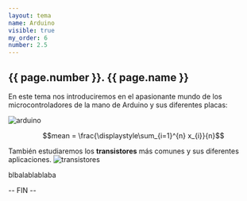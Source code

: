 ```yaml
---
layout: tema
name: Arduino
visible: true
my_order: 6
number: 2.5
---
```


## {{ page.number }}. {{ page.name }}

En este tema nos introduciremos en el apasionante mundo de los microcontroladores de la mano de Arduino y sus diferentes placas:

![arduino](https://image.freepik.com/foto-gratis/lugar-trabajo-ingeniero-hardware_88356-321.jpg)

$$mean = \frac{\displaystyle\sum_{i=1}^{n} x_{i}}{n}$$

También estudiaremos los **transistores** más comunes y sus diferentes aplicaciones.
![transistores](https://as1.ftcdn.net/jpg/01/02/61/44/500_F_102614417_BjtirQfYT7gcdxwnFUI88qX3K4vnelFf.jpg)

blbalablablaba

-- FIN --